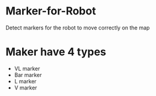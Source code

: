 # Marker-for-Robot

Detect markers for the robot to move correctly on the map

# Maker have 4 types

- VL marker 
- Bar marker
- L marker 
- V marker
